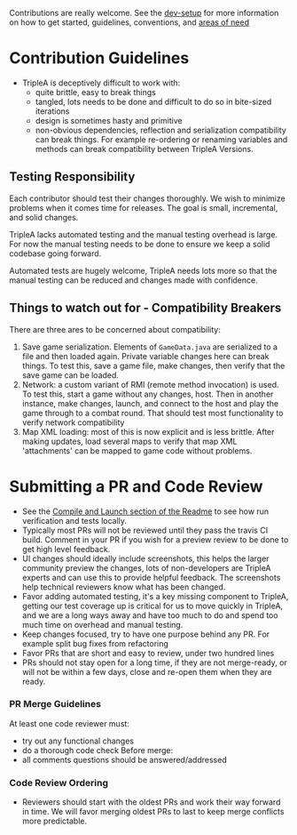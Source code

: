 Contributions are really welcome. See the [dev-setup](/docs/development/README.md)
for more information on how to get started, guidelines, conventions, and
[areas of need](/docs/development/areas-of-need.md)

# Contribution Guidelines

- TripleA is deceptively difficult to work with:
  - quite brittle, easy to break things
  - tangled, lots needs to be done and difficult to do so in bite-sized iterations
  - design is sometimes hasty and primitive
  - non-obvious dependencies, reflection and serialization compatibility can
  break things. For example re-ordering or renaming variables and methods
  can break compatibility between TripleA Versions.

## Testing Responsibility
Each contributor should test their changes thoroughly. We wish to minimize
problems when it comes time for releases. The goal is small, incremental,
and solid changes.

TripleA lacks automated testing and the manual testing overhead is large.
For now the manual testing needs to be done to ensure we keep a solid
codebase going forward.

Automated tests are hugely welcome, TripleA needs lots more so that the
manual testing can be reduced and changes made with confidence.

## Things to watch out for - Compatibility Breakers
There are three ares to be concerned about compatibility:
1. Save game serialization. Elements of `GameData.java` are serialized to a file
and then loaded again. Private variable changes here can break things. To test this,
save a game file, make changes, then verify that the save game can be loaded.
1. Network: a custom variant of RMI (remote method invocation) is used. To test
this, start a game without any changes, host. Then in another instance, make
changes, launch, and connect to the host and play the game through to a combat round.
That should test most functionality to verify network compatibility
1. Map XML loading: most of this is now explicit and is less brittle. After making updates,
load several maps to verify that map XML 'attachments' can be mapped to game code without
problems.

# Submitting a PR and Code Review
- See the [Compile and Launch section of the Readme](/docs/development/README.md#compile-and-launch-triplea-cli) to see how
run verification and tests locally.
- Typically most PRs will not be reviewed until they pass the travis CI build.
 Comment in your PR if you wish for a preview review to be done to get high level feedback.
- UI changes should ideally include screenshots, this helps the larger community preview
the changes, lots of non-developers are TripleA experts and can use this to provide helpful feedback.
The screenshots help technical reviewers know what has been changed.
- Favor adding automated testing, it's a key missing component to TripleA, getting our test
coverage up is critical for us to move quickly in TripleA, and we are a long ways away and have
too much to do and spend too much time on overhead and manual testing.
- Keep changes focused, try to have one purpose behind any PR. For example split bug fixes from refactoring
- Favor PRs that are short and easy to review, under two hundred lines
- PRs should not stay open for a long time, if they are not merge-ready, or will not be within a few
days, close and re-open them when they are ready.

### PR Merge Guidelines
At least one code reviewer must:
- try out any functional changes
- do a thorough code check
Before merge:
- all comments questions should be answered/addressed

### Code Review Ordering
- Reviewers should start with the oldest PRs and work their way forward in time.
 We will favor merging oldest PRs to last to keep merge conflicts more predictable.
